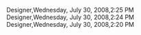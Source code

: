 ﻿Designer,Wednesday, July 30, 2008,2:25 PM  Designer,Wednesday, July 30, 2008,2:24 PM  Designer,Wednesday, July 30, 2008,2:20 PM